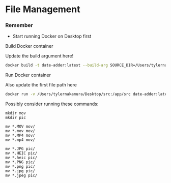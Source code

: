 # File Management

### Remember
- Start running Docker on Desktop first


Build Docker container

Update the build argument here!
```bash
docker build -t date-adder:latest --build-arg SOURCE_DIR=/Users/tylernakamura/Desktop/src .
```

Run Docker container

Also update the first file path here

```bash
docker run -v /Users/tylernakamura/Desktop/src:/app/src date-adder:latest
```

Possibly consider running these commands:
```
mkdir mov
mkdir pic

mv *.MOV mov/
mv *.mov mov/
mv *.MP4 mov/
mv *.mp4 mov/

mv *.JPG pic/
mv *.HEIC pic/
mv *.heic pic/
mv *.PNG pic/
mv *.png pic/
mv *.jpg pic/
mv *.jpeg pic/
```
